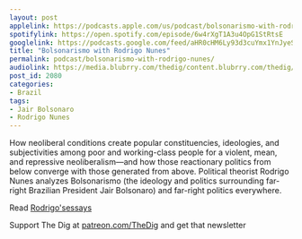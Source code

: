 ```yaml
---
layout: post
applelink: https://podcasts.apple.com/us/podcast/bolsonarismo-with-rodrigo-nunes/id1043245989?i=1000544580542
spotifylink: https://open.spotify.com/episode/6w4rXgT1A3u4OpG1StRtsE
googlelink: https://podcasts.google.com/feed/aHR0cHM6Ly93d3cuYmx1YnJyeS5jb20vZmVlZHMvdGhlZGlnLnhtbA/episode/aHR0cHM6Ly93d3cudGhlZGlncmFkaW8uY29tLz9wPTIwODA?sa=X&ved=0CAUQkfYCahcKEwi44f7r1b-AAxUAAAAAHQAAAAAQNg
title: "Bolsonarismo with Rodrigo Nunes"
permalink: podcast/bolsonarismo-with-rodrigo-nunes/
audiolink: https://media.blubrry.com/thedig/content.blubrry.com/thedig/The_Dig-EP_335-Nunes.mp3
post_id: 2080
categories: 
- Brazil
tags: 
- Jair Bolsonaro
- Rodrigo Nunes
---
```


How neoliberal conditions create popular constituencies, ideologies, and subjectivities among poor and working-class people for a violent, mean, and repressive neoliberalism—and how those reactionary politics from below converge with those generated from above. Political theorist Rodrigo Nunes analyzes Bolsonarismo (the ideology and politics surrounding far-right Brazilian President Jair Bolsonaro) and far-right politics everywhere. 

Read [Rodrigo's](https://www.radicalphilosophy.com/article/of-what-is-bolsonaro-the-name)[essays](https://www.publicbooks.org/are-we-in-denial-about-denial)

Support The Dig at [patreon.com/TheDig](http://www.patreon.com/TheDig)  and get that newsletter